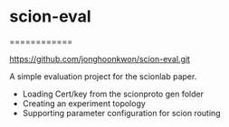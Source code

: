 # scion-eval
============

https://github.com/jonghoonkwon/scion-eval.git

A simple evaluation project for the scionlab paper.

* Loading Cert/key from the scionproto gen folder
* Creating an experiment topology 
* Supporting parameter configuration for scion routing
